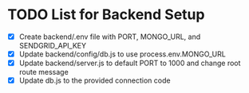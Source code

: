 # TODO List for Backend Setup

- [x] Create backend/.env file with PORT, MONGO_URL, and SENDGRID_API_KEY
- [x] Update backend/config/db.js to use process.env.MONGO_URL
- [x] Update backend/server.js to default PORT to 1000 and change root route message
- [x] Update db.js to the provided connection code
